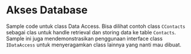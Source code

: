 Akses Database
==============

Sample code untuk class Data Access. Bisa dilihat contoh class <code>CContacts</code> sebagai clas untuk handle retrieval dan storing data ke table <code>Contacts</code>. Sample ini juga mendemonstrasikan penggunaan interface class <code>IDataAccess</code> untuk menyeragamkan class lainnya yang nanti mau dibuat.